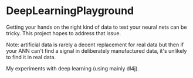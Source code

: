 # DeepLearningPlayground

Getting your hands on the right kind of data to test your neural nets can be tricky. This project hopes to address that issue.

Note: artificial data is rarely a decent replacement for real data but then if your ANN can't find a signal in deliberately manufactured data, it's unlikely to find it in real data. 

My experiments with deep learning (using mainly dl4j).
